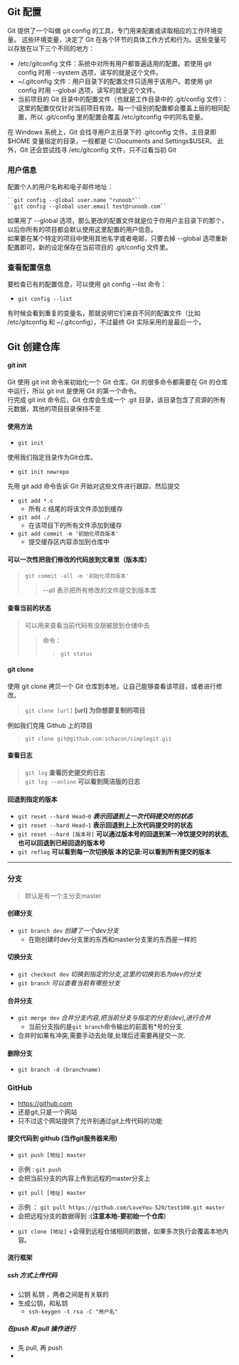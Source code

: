 ## Git 配置
Git 提供了一个叫做 git config 的工具，专门用来配置或读取相应的工作环境变量。
这些环境变量，决定了 Git 在各个环节的具体工作方式和行为。这些变量可以存放在以下三个不同的地方：
  - /etc/gitconfig 文件：系统中对所有用户都普遍适用的配置。若使用 git config 时用 --system 选项，读写的就是这个文件。
  - ~/.gitconfig 文件：用户目录下的配置文件只适用于该用户。若使用 git config 时用 --global 选项，读写的就是这个文件。
  - 当前项目的 Git 目录中的配置文件（也就是工作目录中的 .git/config 文件）：这里的配置仅仅针对当前项目有效。每一个级别的配置都会覆盖上层的相同配置，所以 .git/config 里的配置会覆盖 /etc/gitconfig 中的同名变量。
  
在 Windows 系统上，Git 会找寻用户主目录下的 .gitconfig 文件。主目录即 $HOME 变量指定的目录，一般都是 C:\Documents and Settings\$USER。
此外，Git 还会尝试找寻 /etc/gitconfig 文件，只不过看当初 Git 

### 用户信息
配置个人的用户名称和电子邮件地址：

    ``git config --global user.name "runoob"`` 
    ``git config --global user.email test@runoob.com``
    
如果用了 --global 选项，那么更改的配置文件就是位于你用户主目录下的那个，以后你所有的项目都会默认使用这里配置的用户信息。        
如果要在某个特定的项目中使用其他名字或者电邮，只要去掉 --global 选项重新配置即可，新的设定保存在当前项目的 .git/config 文件里。

### 查看配置信息
要检查已有的配置信息，可以使用 git config --list 命令：
- ``git config --list``

有时候会看到重复的变量名，那就说明它们来自不同的配置文件（比如 /etc/gitconfig 和 ~/.gitconfig），不过最终 Git 实际采用的是最后一个。

## Git 创建仓库
#### git init
Git 使用 git init 命令来初始化一个 Git 仓库，Git 的很多命令都需要在 Git 的仓库中运行，所以 git init 是使用 Git 的第一个命令。<br>
行完成 git init 命令后，Git 仓库会生成一个 .git 目录，该目录包含了资源的所有元数据，其他的项目目录保持不变
#### 使用方法
   - `git init`
   
使用我们指定目录作为Git仓库。<br>
   -  `git init newrepo`
   
先用 git add 命令告诉 Git 开始对这些文件进行跟踪，然后提交<br>
- `git add *.c`<br> 
    + 所有.c 结尾的将该文件添加到缓存
- `git add ./`<br>
    + 在该项目下的所有文件添加到缓存
- `git add commit -m '初始化项目版本'`
    + 提交缓存区内容添加到仓库中
#### 可以一次性把我们修改的代码放到文章里（版本库）
 >`git commit -all -m '初始化项目版本'`<br>
 >> --all 表示把所有修改的文件提交到版本库
#### 查看当前的状态 
> 可以用来查看当前代码有没胡被放到仓储中去
>>命令：<br>
>>> `git status`<br>
    
#### git clone
使用 git clone 拷贝一个 Git 仓库到本地，让自己能够查看该项目，或者进行修改。
   > `git clone [url]` __[url] 为你想要复制的项目__

例如我们克隆 Github 上的项目
> `git clone git@github.com:schacon/simplegit.git`

#### 查看日志
> `git log` __查看历史提交的日志__ <br>
> `git log --online` __可以看到简洁版的日志__

#### 回退到指定的版本
- `git reset --hard Head~0` *****表示回退到上一次代码提交时的状态*****
- `git reset --hard Head~1` ____表示回退到上上次代码提交时的状态____
- `git reset --hard [版本号]` __可以通过版本号的回退到某一冷饮提交时的状态, 也可以回退到已经回退的版本号__
- `git reflog` __可以看到每一次切换版 本的记录:可以看到所有提交的版本__
________________________________________

### 分支 
> 默认是有一个主分支master

#### 创建分支
- `git branch dev` *创建了一个dev分支*
    + 在刚创建时dev分支里的东西和master分支里的东西是一样的 

#### 切换分支
- `git checkout dev` *切换到指定的分支,这里的切换到名为dev的分支*
- `git branch` *可以查看当前有哪些分支*

#### 合并分支
- `git merge dev` *合并分支内容,把当前分支与指定的分支(dev),进行合并*
    + 当前分支指的是`git branch`命令输出的前面有*号的分支
- 合并时如果有冲突,需要手动去处理,处理后还需要再提交一次. 

#### 删除分支
- `git branch -d (branchname)`

### GitHub
- https://github.com
- 还是git,只是一个网站
- 只不过这个网站提供了允许别通过git上传代码的功能

#### 提交代码到 github (当作git服务器来用)
- `git push [地址] master`
 + 示例 : `git push `
 + 会把当前分支的内容上传到远程的master分支上
 
 - `git pull [地址] master`
 + 示例 ： `git pull https://github.com/LoveYou-520/test100.git master`
 + 会把远程分支的数据得到 :(**注意本地-要初始一个仓库**)
 
 - `git clone [地址]`
 +会得到远程仓储相同的数据，如果多次执行会覆盖本地内容。
 
 #### 流行框架 
 ##### ssh 方式上传代码
 - 公钥 私钥 ，两者之间是有关联的
 - 生成公钥，和私钥 
    +  `ssh-keygen -t rsa -C "用户名"`

##### 在push 和 pull 操作进行
- 先 pull, 再 push
- 

